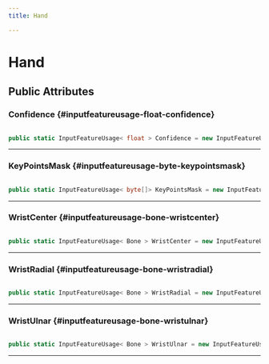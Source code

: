 ```yaml
---
title: Hand

---
```


# Hand










## Public Attributes

### Confidence {#inputfeatureusage-float-confidence}

```csharp

public static InputFeatureUsage< float > Confidence = new InputFeatureUsage<float>("MLHandConfidence");

```






-----------

### KeyPointsMask {#inputfeatureusage-byte-keypointsmask}

```csharp

public static InputFeatureUsage< byte[]> KeyPointsMask = new InputFeatureUsage<byte[]>("MLHandKeyPointsMask");

```






-----------

### WristCenter {#inputfeatureusage-bone-wristcenter}

```csharp

public static InputFeatureUsage< Bone > WristCenter = new InputFeatureUsage<Bone>("MLHandWristCenter");

```






-----------

### WristRadial {#inputfeatureusage-bone-wristradial}

```csharp

public static InputFeatureUsage< Bone > WristRadial = new InputFeatureUsage<Bone>("MLHandWristRadial");

```






-----------

### WristUlnar {#inputfeatureusage-bone-wristulnar}

```csharp

public static InputFeatureUsage< Bone > WristUlnar = new InputFeatureUsage<Bone>("MLHandWristUlnar");

```






-----------

